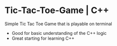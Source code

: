 # Tic-Tac-Toe-Game | C++

Simple Tic Tac Toe Game that is playable on terminal

- Good for basic understanding of the C++ logic
- Great starting for learning C++
